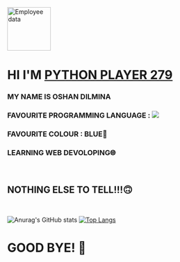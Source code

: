 
<img src="https://cdn.discordapp.com/attachments/1009444131145256970/1046759699854397490/status.png" alt="Employee data" width="100" height="100" >
<H1>HI I'M <a href="https://github.com/PYTHON-PLAYER279">PYTHON PLAYER 279<a></H1>

  <H3  > MY NAME IS OSHAN DILMINA</H3>
  <H3  > FAVOURITE PROGRAMMING LANGUAGE : <img src="https://img.shields.io/badge/🐍-Python-brightgreen"/></H3>
  <H3  > FAVOURITE COLOUR : BLUE🔵</H3>
  <H3  > LEARNING WEB DEVOLOPING🌐</H3>

  <br>
  
  <H2  > NOTHING ELSE TO TELL!!!🙃</H2>
  
  <br>
  
  
  ![Anurag's GitHub stats](https://github-readme-stats.vercel.app/api?username=PYTHON-PLAYER279&show_icons=true&theme=transparent)
  [![Top Langs](https://github-readme-stats.vercel.app/api/top-langs/?username=PYTHON-PLAYER279&layout=compact)](https://github.com/anuraghazra/github-readme-stats)
  
  
  <H1>GOOD BYE! 👋</H1>
